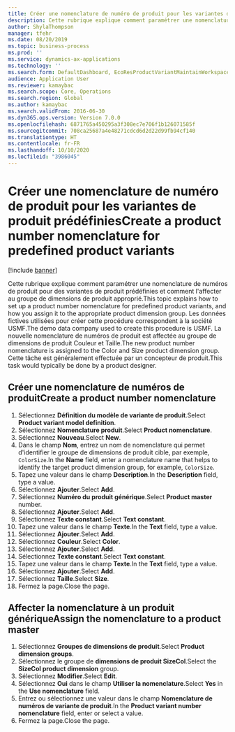 ```yaml
---
title: Créer une nomenclature de numéro de produit pour les variantes de produit prédéfinies
description: Cette rubrique explique comment paramétrer une nomenclature de numéros de produit pour des variantes de produit prédéfinies et comment l'affecter au groupe de dimensions de produit approprié.
author: ShylaThompson
manager: tfehr
ms.date: 08/20/2019
ms.topic: business-process
ms.prod: ''
ms.service: dynamics-ax-applications
ms.technology: ''
ms.search.form: DefaultDashboard, EcoResProductVariantMaintainWorkspace, EcoResNomenclature, EcoResProductDimensionGroup
audience: Application User
ms.reviewer: kamaybac
ms.search.scope: Core, Operations
ms.search.region: Global
ms.author: kamaybac
ms.search.validFrom: 2016-06-30
ms.dyn365.ops.version: Version 7.0.0
ms.openlocfilehash: 6871765a450295a3f308ec7e706f1b126071585f
ms.sourcegitcommit: 708ca25687a4e48271cdcd6d2d22d99fb94cf140
ms.translationtype: HT
ms.contentlocale: fr-FR
ms.lasthandoff: 10/10/2020
ms.locfileid: "3986045"
---
```

# <a name="create-a-product-number-nomenclature-for-predefined-product-variants"></a><span data-ttu-id="f8a92-103">Créer une nomenclature de numéro de produit pour les variantes de produit prédéfinies</span><span class="sxs-lookup"><span data-stu-id="f8a92-103">Create a product number nomenclature for predefined product variants</span></span>

[!include [banner](../../includes/banner.md)]

<span data-ttu-id="f8a92-104">Cette rubrique explique comment paramétrer une nomenclature de numéros de produit pour des variantes de produit prédéfinies et comment l'affecter au groupe de dimensions de produit approprié.</span><span class="sxs-lookup"><span data-stu-id="f8a92-104">This topic explains how to set up a product number nomenclature for predefined product variants, and how you assign it to the appropriate product dimension group.</span></span> <span data-ttu-id="f8a92-105">Les données fictives utilisées pour créer cette procédure correspondent à la société USMF.</span><span class="sxs-lookup"><span data-stu-id="f8a92-105">The demo data company used to create this procedure is USMF.</span></span> <span data-ttu-id="f8a92-106">La nouvelle nomenclature de numéros de produit est affectée au groupe de dimensions de produit Couleur et Taille.</span><span class="sxs-lookup"><span data-stu-id="f8a92-106">The new product number nomenclature is assigned to the Color and Size product dimension group.</span></span> <span data-ttu-id="f8a92-107">Cette tâche est généralement effectuée par un concepteur de produit.</span><span class="sxs-lookup"><span data-stu-id="f8a92-107">This task would typically be done by a product designer.</span></span>


## <a name="create-a-product-number-nomenclature"></a><span data-ttu-id="f8a92-108">Créer une nomenclature de numéros de produit</span><span class="sxs-lookup"><span data-stu-id="f8a92-108">Create a product number nomenclature</span></span>
1. <span data-ttu-id="f8a92-109">Sélectionnez **Définition du modèle de variante de produit**.</span><span class="sxs-lookup"><span data-stu-id="f8a92-109">Select **Product variant model definition**.</span></span>
2. <span data-ttu-id="f8a92-110">Sélectionnez **Nomenclature produit**.</span><span class="sxs-lookup"><span data-stu-id="f8a92-110">Select **Product nomenclature**.</span></span>
3. <span data-ttu-id="f8a92-111">Sélectionnez **Nouveau**.</span><span class="sxs-lookup"><span data-stu-id="f8a92-111">Select **New**.</span></span>
4. <span data-ttu-id="f8a92-112">Dans le champ **Nom**, entrez un nom de nomenclature qui permet d'identifier le groupe de dimensions de produit cible, par exemple, `ColorSize`.</span><span class="sxs-lookup"><span data-stu-id="f8a92-112">In the **Name** field, enter a nomenclature name that helps to identify the target product dimension group, for example, `ColorSize`.</span></span>
5. <span data-ttu-id="f8a92-113">Tapez une valeur dans le champ **Description**.</span><span class="sxs-lookup"><span data-stu-id="f8a92-113">In the **Description** field, type a value.</span></span>
6. <span data-ttu-id="f8a92-114">Sélectionnez **Ajouter**.</span><span class="sxs-lookup"><span data-stu-id="f8a92-114">Select **Add**.</span></span>
7. <span data-ttu-id="f8a92-115">Sélectionnez **Numéro du produit générique**.</span><span class="sxs-lookup"><span data-stu-id="f8a92-115">Select **Product master** number.</span></span>
8. <span data-ttu-id="f8a92-116">Sélectionnez **Ajouter**.</span><span class="sxs-lookup"><span data-stu-id="f8a92-116">Select **Add**.</span></span>
9. <span data-ttu-id="f8a92-117">Sélectionnez **Texte constant**.</span><span class="sxs-lookup"><span data-stu-id="f8a92-117">Select **Text constant**.</span></span>
10. <span data-ttu-id="f8a92-118">Tapez une valeur dans le champ **Texte**.</span><span class="sxs-lookup"><span data-stu-id="f8a92-118">In the **Text** field, type a value.</span></span>
11. <span data-ttu-id="f8a92-119">Sélectionnez **Ajouter**.</span><span class="sxs-lookup"><span data-stu-id="f8a92-119">Select **Add**.</span></span>
12. <span data-ttu-id="f8a92-120">Sélectionnez **Couleur**.</span><span class="sxs-lookup"><span data-stu-id="f8a92-120">Select **Color**.</span></span>
13. <span data-ttu-id="f8a92-121">Sélectionnez **Ajouter**.</span><span class="sxs-lookup"><span data-stu-id="f8a92-121">Select **Add**.</span></span>
14. <span data-ttu-id="f8a92-122">Sélectionnez **Texte constant**.</span><span class="sxs-lookup"><span data-stu-id="f8a92-122">Select **Text constant**.</span></span>
15. <span data-ttu-id="f8a92-123">Tapez une valeur dans le champ **Texte**.</span><span class="sxs-lookup"><span data-stu-id="f8a92-123">In the **Text** field, type a value.</span></span>
16. <span data-ttu-id="f8a92-124">Sélectionnez **Ajouter**.</span><span class="sxs-lookup"><span data-stu-id="f8a92-124">Select **Add**.</span></span>
17. <span data-ttu-id="f8a92-125">Sélectionnez **Taille**.</span><span class="sxs-lookup"><span data-stu-id="f8a92-125">Select **Size**.</span></span>
18. <span data-ttu-id="f8a92-126">Fermez la page.</span><span class="sxs-lookup"><span data-stu-id="f8a92-126">Close the page.</span></span>

## <a name="assign-the-nomenclature-to-a-product-master"></a><span data-ttu-id="f8a92-127">Affecter la nomenclature à un produit générique</span><span class="sxs-lookup"><span data-stu-id="f8a92-127">Assign the nomenclature to a product master</span></span>
1. <span data-ttu-id="f8a92-128">Sélectionnez **Groupes de dimensions de produit**.</span><span class="sxs-lookup"><span data-stu-id="f8a92-128">Select **Product dimension groups**.</span></span>
2. <span data-ttu-id="f8a92-129">Sélectionnez le groupe de **dimensions de produit SizeCol**.</span><span class="sxs-lookup"><span data-stu-id="f8a92-129">Select the **SizeCol product dimension** group.</span></span>
3. <span data-ttu-id="f8a92-130">Sélectionnez **Modifier**.</span><span class="sxs-lookup"><span data-stu-id="f8a92-130">Select **Edit**.</span></span>
4. <span data-ttu-id="f8a92-131">Sélectionnez **Oui** dans le champ **Utiliser la nomenclature**.</span><span class="sxs-lookup"><span data-stu-id="f8a92-131">Select **Yes** in the **Use nomenclature** field.</span></span>
5. <span data-ttu-id="f8a92-132">Entrez ou sélectionnez une valeur dans le champ **Nomenclature de numéros de variante de produit**.</span><span class="sxs-lookup"><span data-stu-id="f8a92-132">In the **Product variant number nomenclature** field, enter or select a value.</span></span>
6. <span data-ttu-id="f8a92-133">Fermez la page.</span><span class="sxs-lookup"><span data-stu-id="f8a92-133">Close the page.</span></span>

